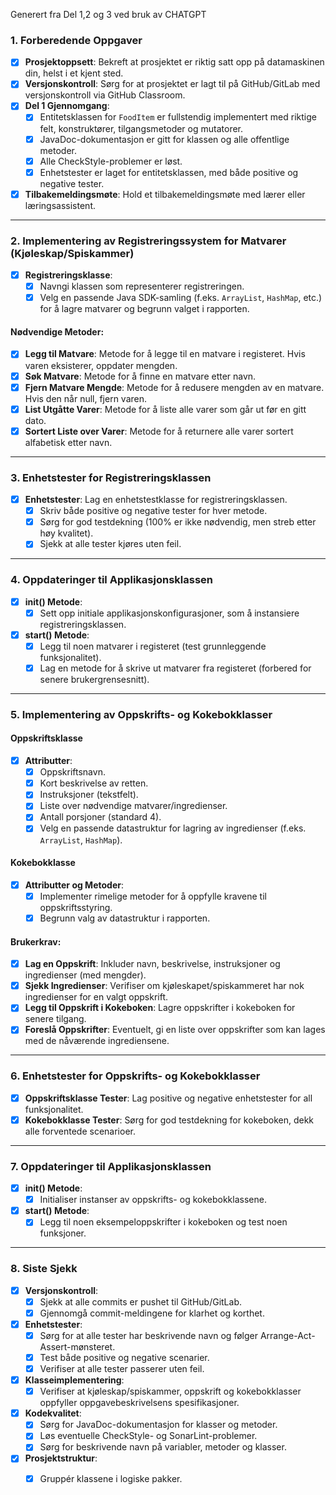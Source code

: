 Generert fra Del 1,2 og 3 ved bruk av CHATGPT

### **1. Forberedende Oppgaver**
- [x] **Prosjektoppsett**: Bekreft at prosjektet er riktig satt opp på datamaskinen din, helst i et kjent sted.
- [x] **Versjonskontroll**: Sørg for at prosjektet er lagt til på GitHub/GitLab med versjonskontroll via GitHub Classroom.
- [x] **Del 1 Gjennomgang**:
    - [x] Entitetsklassen for `FoodItem` er fullstendig implementert med riktige felt, konstruktører, tilgangsmetoder og mutatorer.
    - [x] JavaDoc-dokumentasjon er gitt for klassen og alle offentlige metoder.
    - [x] Alle CheckStyle-problemer er løst.
    - [x] Enhetstester er laget for entitetsklassen, med både positive og negative tester.
- [x] **Tilbakemeldingsmøte**: Hold et tilbakemeldingsmøte med lærer eller læringsassistent.

---

### **2. Implementering av Registreringssystem for Matvarer (Kjøleskap/Spiskammer)**
- [x] **Registreringsklasse**:
    - [x] Navngi klassen som representerer registreringen.
    - [x] Velg en passende Java SDK-samling (f.eks. `ArrayList`, `HashMap`, etc.) for å lagre matvarer og begrunn valget i rapporten.

#### **Nødvendige Metoder**:
- [x] **Legg til Matvare**: Metode for å legge til en matvare i registeret. Hvis varen eksisterer, oppdater mengden.
- [x] **Søk Matvare**: Metode for å finne en matvare etter navn.
- [x] **Fjern Matvare Mengde**: Metode for å redusere mengden av en matvare. Hvis den når null, fjern varen.
- [x] **List Utgåtte Varer**: Metode for å liste alle varer som går ut før en gitt dato.
- [x] **Sortert Liste over Varer**: Metode for å returnere alle varer sortert alfabetisk etter navn.

---

### **3. Enhetstester for Registreringsklassen**
- [x] **Enhetstester**: Lag en enhetstestklasse for registreringsklassen.
    - [x] Skriv både positive og negative tester for hver metode.
    - [x] Sørg for god testdekning (100% er ikke nødvendig, men streb etter høy kvalitet).
    - [x] Sjekk at alle tester kjøres uten feil.

---

### **4. Oppdateringer til Applikasjonsklassen**
- [x] **init() Metode**:
    - [x] Sett opp initiale applikasjonskonfigurasjoner, som å instansiere registreringsklassen.
- [x] **start() Metode**:
    - [x] Legg til noen matvarer i registeret (test grunnleggende funksjonalitet).
    - [x] Lag en metode for å skrive ut matvarer fra registeret (forbered for senere brukergrensesnitt).

---

### **5. Implementering av Oppskrifts- og Kokebokklasser**
#### **Oppskriftsklasse**
- [x] **Attributter**:
    - [x] Oppskriftsnavn.
    - [x] Kort beskrivelse av retten.
    - [x] Instruksjoner (tekstfelt).
    - [x] Liste over nødvendige matvarer/ingredienser.
    - [x] Antall porsjoner (standard 4).
    - [x] Velg en passende datastruktur for lagring av ingredienser (f.eks. `ArrayList`, `HashMap`).

#### **Kokebokklasse**
- [x] **Attributter og Metoder**:
    - [x] Implementer rimelige metoder for å oppfylle kravene til oppskriftsstyring.
    - [x] Begrunn valg av datastruktur i rapporten.

#### **Brukerkrav**:
- [x] **Lag en Oppskrift**: Inkluder navn, beskrivelse, instruksjoner og ingredienser (med mengder).
- [x] **Sjekk Ingredienser**: Verifiser om kjøleskapet/spiskammeret har nok ingredienser for en valgt oppskrift.
- [x] **Legg til Oppskrift i Kokeboken**: Lagre oppskrifter i kokeboken for senere tilgang.
- [x] **Foreslå Oppskrifter**: Eventuelt, gi en liste over oppskrifter som kan lages med de nåværende ingrediensene.

---

### **6. Enhetstester for Oppskrifts- og Kokebokklasser**
- [x] **Oppskriftsklasse Tester**: Lag positive og negative enhetstester for all funksjonalitet.
- [x] **Kokebokklasse Tester**: Sørg for god testdekning for kokeboken, dekk alle forventede scenarioer.

---

### **7. Oppdateringer til Applikasjonsklassen**
- [x] **init() Metode**:
    - [x] Initialiser instanser av oppskrifts- og kokebokklassene.
- [x] **start() Metode**:
    - [x] Legg til noen eksempeloppskrifter i kokeboken og test noen funksjoner.

---

### **8. Siste Sjekk**
- [x] **Versjonskontroll**:
    - [x] Sjekk at alle commits er pushet til GitHub/GitLab.
    - [x] Gjennomgå commit-meldingene for klarhet og korthet.
- [x] **Enhetstester**:
    - [x] Sørg for at alle tester har beskrivende navn og følger Arrange-Act-Assert-mønsteret.
    - [x] Test både positive og negative scenarier.
    - [x] Verifiser at alle tester passerer uten feil.
- [x] **Klasseimplementering**:
    - [x] Verifiser at kjøleskap/spiskammer, oppskrift og kokebokklasser oppfyller oppgavebeskrivelsens spesifikasjoner.
- [x] **Kodekvalitet**:
    - [x] Sørg for JavaDoc-dokumentasjon for klasser og metoder.
    - [x] Løs eventuelle CheckStyle- og SonarLint-problemer.
    - [x] Sørg for beskrivende navn på variabler, metoder og klasser.
- [x] **Prosjektstruktur**:
    - [x] Gruppér klassene i logiske pakker.

